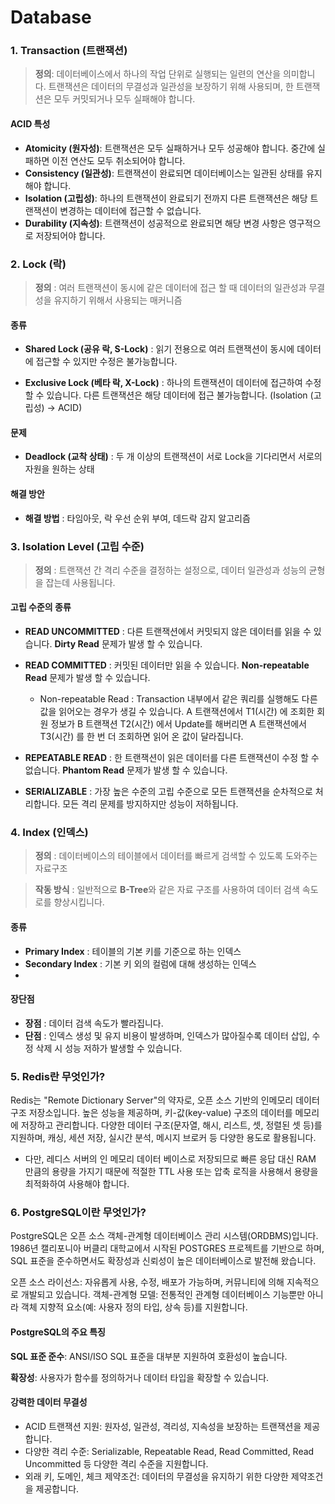 # Database

### 1. Transaction (트랜잭션)

> **정의**: 데이터베이스에서 하나의 작업 단위로 실행되는 일련의 연산을 의미합니다. 트랜잭션은 데이터의 무결성과 일관성을 보장하기 위해 사용되며, 한 트랜잭션은 모두 커밋되거나 모두 실패해야 합니다.

#### ACID 특성
- **Atomicity (원자성)**: 트랜잭션은 모두 실패하거나 모두 성공해야 합니다. 중간에 실패하면 이전 연산도 모두 취소되어야 합니다.
- **Consistency (일관성)**: 트랜잭션이 완료되면 데이터베이스는 일관된 상태를 유지해야 합니다.
- **Isolation (고립성)**: 하나의 트랜잭션이 완료되기 전까지 다른 트랜잭션은 해당 트랜잭션이 변경하는 데이터에 접근할 수 없습니다.
- **Durability (지속성)**: 트랜잭션이 성공적으로 완료되면 해당 변경 사항은 영구적으로 저장되어야 합니다.

### 2. Lock (락)

> **정의** : 여러 트랜잭션이 동시에 같은 데이터에 접근 할 때 데이터의 일관성과 무결성을 유지하기 위해서 사용되는 매커니즘

#### 종류

- **Shared Lock (공유 락, S-Lock)** : 읽기 전용으로 여러 트랜잭션이 동시에 데이터에 접근할 수 있지만 수정은 불가능합니다.

- **Exclusive Lock (베타 락, X-Lock)** : 하나의 트랜잭션이 데이터에 접근하여 수정 할 수 있습니다. 다른 트랜잭션은 해당 데이터에 접근 불가능합니다. (Isolation (고립성) -> ACID)

#### 문제

- **Deadlock (교착 상태)** : 두 개 이상의 트랜잭션이 서로 Lock을 기다리면서 서로의 자원을 원하는 상태

#### 해결 방안

- **해결 방법** : 타임아웃, 락 우선 순위 부여, 데드락 감지 알고리즘 

### 3. Isolation Level (고립 수준)

> **정의** : 트랜잭션 간 격리 수준을 결정하는 설정으로, 데이터 일관성과 성능의 균형을 잡는데 사용됩니다.

#### 고립 수준의 종류

- **READ UNCOMMITTED** : 다른 트랜잭션에서 커밋되지 않은 데이터를 읽을 수 있습니다. **Dirty Read** 문제가 발생 할 수 있습니다.

- **READ COMMITTED** : 커밋된 데이터만 읽을 수 있습니다. **Non-repeatable Read** 문제가 발생 할 수 있습니다.
  - Non-repeatable Read : Transaction 내부에서 같은 쿼리를 실행해도 다른 값을 읽어오는 경우가 생길 수 있습니다. A 트랜잭션에서 T1(시간) 에 조회한 회원 정보가 B 트랜잭션 T2(시간) 에서 Update를 해버리면 A 트랜잭션에서 T3(시간) 를 한 번 더 조회하면 읽어 온 값이 달라집니다. 

- **REPEATABLE READ** : 한 트랜잭션이 읽은 데이터를 다른 트랜잭션이 수정 할 수 없습니다. **Phantom Read** 문제가 발생 할 수 있습니다.

- **SERIALIZABLE** : 가장 높은 수준의 고립 수준으로 모든 트랜잭션을 순차적으로 처리합니다. 모든 격리 문제를 방지하지만 성능이 저하됩니다.

### 4. Index (인덱스)

> **정의** : 데이터베이스의 테이블에서 데이터를 빠르게 검색할 수 있도록 도와주는 자료구조

> **작동 방식** : 일반적으로 **B-Tree**와 같은 자료 구조를 사용하여 데이터 검색 속도로를 향상시킵니다.

#### 종류
- **Primary Index** : 테이블의 기본 키를 기준으로 하는 인덱스
- **Secondary Index** : 기본 키 외의 컬럼에 대해 생성하는 인덱스
- 
#### 장단점
- **장점** : 데이터 검색 속도가 빨라집니다.
- **단점** : 인덱스 생성 및 유지 비용이 발생하며, 인덱스가 많아질수록 데이터 삽입, 수정 삭제 시 성능 저하가 발생할 수 있습니다.


### 5. Redis란 무엇인가?
Redis는 "Remote Dictionary Server"의 약자로, 오픈 소스 기반의 인메모리 데이터 구조 저장소입니다. 높은 성능을 제공하며, 키-값(key-value) 구조의 데이터를 메모리에 저장하고 관리합니다. 다양한 데이터 구조(문자열, 해시, 리스트, 셋, 정렬된 셋 등)를 지원하며, 캐싱, 세션 저장, 실시간 분석, 메시지 브로커 등 다양한 용도로 활용됩니다.

- 다만, 레디스 서버의 인 메모리 데이터 베이스로 저장되므로 빠른 응답 대신 RAM 만큼의 용량을 가지기 때문에 적절한 TTL 사용 또는 압축 로직을 사용해서 용량을 최적화하여 사용해야 합니다.

### 6. PostgreSQL이란 무엇인가?
PostgreSQL은 오픈 소스 객체-관계형 데이터베이스 관리 시스템(ORDBMS)입니다. 1986년 캘리포니아 버클리 대학교에서 시작된 POSTGRES 프로젝트를 기반으로 하며, SQL 표준을 준수하면서도 확장성과 신뢰성이 높은 데이터베이스로 발전해 왔습니다.

오픈 소스 라이선스: 자유롭게 사용, 수정, 배포가 가능하며, 커뮤니티에 의해 지속적으로 개발되고 있습니다.
객체-관계형 모델: 전통적인 관계형 데이터베이스 기능뿐만 아니라 객체 지향적 요소(예: 사용자 정의 타입, 상속 등)를 지원합니다.

#### PostgreSQL의 주요 특징

**SQL 표준 준수**: ANSI/ISO SQL 표준을 대부분 지원하여 호환성이 높습니다.

**확장성**: 사용자가 함수를 정의하거나 데이터 타입을 확장할 수 있습니다.

#### 강력한 데이터 무결성

- ACID 트랜잭션 지원: 원자성, 일관성, 격리성, 지속성을 보장하는 트랜잭션을 제공합니다.
- 다양한 격리 수준: Serializable, Repeatable Read, Read Committed, Read Uncommitted 등 다양한 격리 수준을 지원합니다.
- 외래 키, 도메인, 체크 제약조건: 데이터의 무결성을 유지하기 위한 다양한 제약조건을 제공합니다.
